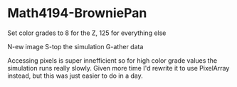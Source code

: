 # Math4194-BrowniePan

Set color grades to 8 for the Z, 125 for everything else

N-ew image
S-top the simulation
G-ather data

Accessing pixels is super innefficient so for high color grade values the simulation runs really slowly. Given more time I'd rewrite it to use PixelArray instead, but this was just easier to do in a day.
